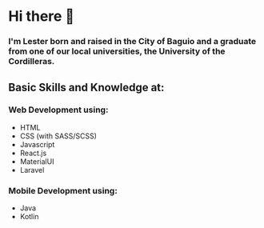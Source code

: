 # Hi there 👋

### I'm Lester born and raised in the City of Baguio and a graduate from one of our local universities, the University of the Cordilleras.

## Basic Skills and Knowledge at:
### Web Development using:
- HTML
- CSS (with SASS/SCSS)
- Javascript
- React.js
- MaterialUI
- Laravel
### Mobile Development using:
- Java
- Kotlin

<!--
**les-pab/les-pab** is a ✨ _special_ ✨ repository because its `README.md` (this file) appears on your GitHub profile.

Here are some ideas to get you started:

- 🔭 I’m currently working on ...
- 🌱 I’m currently learning ...
- 👯 I’m looking to collaborate on ...
- 🤔 I’m looking for help with ...
- 💬 Ask me about ...
- 📫 How to reach me: ...
- 😄 Pronouns: ...
- ⚡ Fun fact: ...
-->
